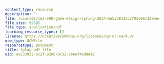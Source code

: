 ```yaml
---
content_type: resource
description: ''
file: /courses/cms-608-game-design-spring-2014/ae5338325c2f92606c329beef49d8412_1506646.pdf
file_size: 99695
file_type: application/pdf
learning_resource_types: []
license: https://creativecommons.org/licenses/by-nc-sa/4.0/
ocw_type: OCWFile
resourcetype: Document
title: 3play pdf file
uid: ae533832-5c2f-9260-6c32-9beef49d8412
---
```

